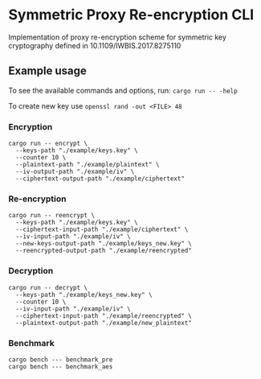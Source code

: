 # Symmetric Proxy Re-encryption CLI
Implementation of proxy re-encryption scheme for symmetric key cryptography defined in 10.1109/IWBIS.2017.8275110

## Example usage
To see the available commands and options, run:
`cargo run -- -help`

To create new key use `openssl rand -out <FILE> 48`
### Encryption
```
cargo run -- encrypt \
  --keys-path "./example/keys.key" \
  --counter 10 \
  --plaintext-path "./example/plaintext" \
  --iv-output-path "./example/iv" \
  --ciphertext-output-path "./example/ciphertext"
```

### Re-encryption
```
cargo run -- reencrypt \
  --keys-path "./example/keys.key" \
  --ciphertext-input-path "./example/ciphertext" \
  --iv-input-path "./example/iv" \
  --new-keys-output-path "./example/keys_new.key" \
  --reencrypted-output-path "./example/reencrypted"
```
### Decryption
```
cargo run -- decrypt \
  --keys-path "./example/keys_new.key" \
  --counter 10 \
  --iv-input-path "./example/iv" \
  --ciphertext-input-path "./example/reencrypted" \
  --plaintext-output-path "./example/new_plaintext"
```

### Benchmark
```
cargo bench --- benchmark_pre
cargo bench --- benchmark_aes
```